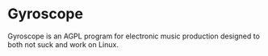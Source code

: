 Gyroscope
=========

Gyroscope is an AGPL program for electronic music production designed to both not suck and work on
Linux.

